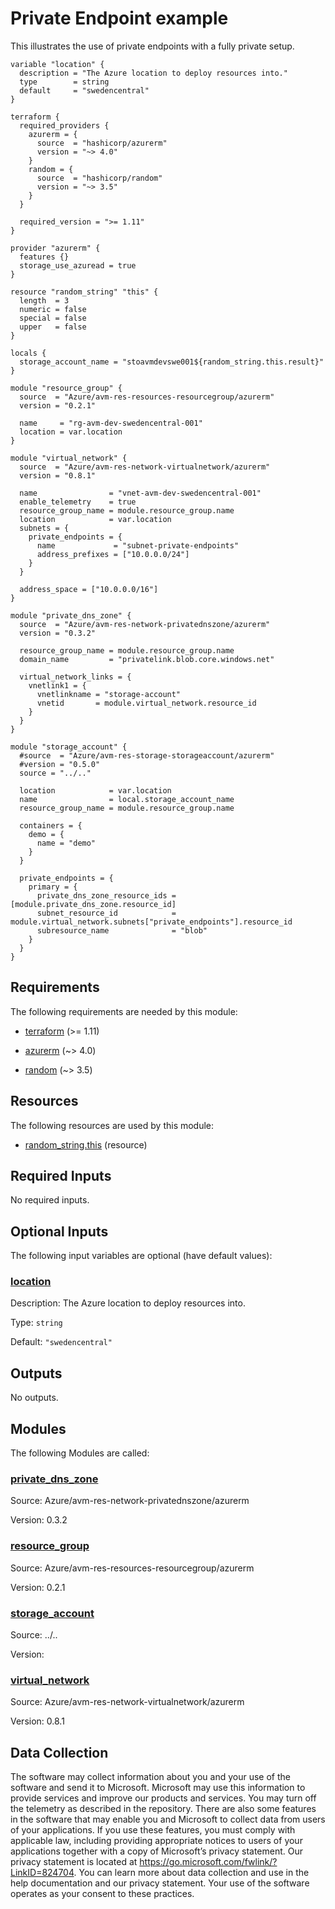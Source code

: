 <!-- BEGIN_TF_DOCS -->
# Private Endpoint example

This illustrates the use of private endpoints with a fully private setup.

```hcl
variable "location" {
  description = "The Azure location to deploy resources into."
  type        = string
  default     = "swedencentral"
}

terraform {
  required_providers {
    azurerm = {
      source  = "hashicorp/azurerm"
      version = "~> 4.0"
    }
    random = {
      source  = "hashicorp/random"
      version = "~> 3.5"
    }
  }

  required_version = ">= 1.11"
}

provider "azurerm" {
  features {}
  storage_use_azuread = true
}

resource "random_string" "this" {
  length  = 3
  numeric = false
  special = false
  upper   = false
}

locals {
  storage_account_name = "stoavmdevswe001${random_string.this.result}"
}

module "resource_group" {
  source  = "Azure/avm-res-resources-resourcegroup/azurerm"
  version = "0.2.1"

  name     = "rg-avm-dev-swedencentral-001"
  location = var.location
}

module "virtual_network" {
  source  = "Azure/avm-res-network-virtualnetwork/azurerm"
  version = "0.8.1"

  name                = "vnet-avm-dev-swedencentral-001"
  enable_telemetry    = true
  resource_group_name = module.resource_group.name
  location            = var.location
  subnets = {
    private_endpoints = {
      name             = "subnet-private-endpoints"
      address_prefixes = ["10.0.0.0/24"]
    }
  }

  address_space = ["10.0.0.0/16"]
}

module "private_dns_zone" {
  source  = "Azure/avm-res-network-privatednszone/azurerm"
  version = "0.3.2"

  resource_group_name = module.resource_group.name
  domain_name         = "privatelink.blob.core.windows.net"

  virtual_network_links = {
    vnetlink1 = {
      vnetlinkname = "storage-account"
      vnetid       = module.virtual_network.resource_id
    }
  }
}

module "storage_account" {
  #source  = "Azure/avm-res-storage-storageaccount/azurerm"
  #version = "0.5.0"
  source = "../.."

  location            = var.location
  name                = local.storage_account_name
  resource_group_name = module.resource_group.name

  containers = {
    demo = {
      name = "demo"
    }
  }

  private_endpoints = {
    primary = {
      private_dns_zone_resource_ids = [module.private_dns_zone.resource_id]
      subnet_resource_id            = module.virtual_network.subnets["private_endpoints"].resource_id
      subresource_name              = "blob"
    }
  }
}
```

<!-- markdownlint-disable MD033 -->
## Requirements

The following requirements are needed by this module:

- <a name="requirement_terraform"></a> [terraform](#requirement\_terraform) (>= 1.11)

- <a name="requirement_azurerm"></a> [azurerm](#requirement\_azurerm) (~> 4.0)

- <a name="requirement_random"></a> [random](#requirement\_random) (~> 3.5)

## Resources

The following resources are used by this module:

- [random_string.this](https://registry.terraform.io/providers/hashicorp/random/latest/docs/resources/string) (resource)

<!-- markdownlint-disable MD013 -->
## Required Inputs

No required inputs.

## Optional Inputs

The following input variables are optional (have default values):

### <a name="input_location"></a> [location](#input\_location)

Description: The Azure location to deploy resources into.

Type: `string`

Default: `"swedencentral"`

## Outputs

No outputs.

## Modules

The following Modules are called:

### <a name="module_private_dns_zone"></a> [private\_dns\_zone](#module\_private\_dns\_zone)

Source: Azure/avm-res-network-privatednszone/azurerm

Version: 0.3.2

### <a name="module_resource_group"></a> [resource\_group](#module\_resource\_group)

Source: Azure/avm-res-resources-resourcegroup/azurerm

Version: 0.2.1

### <a name="module_storage_account"></a> [storage\_account](#module\_storage\_account)

Source: ../..

Version:

### <a name="module_virtual_network"></a> [virtual\_network](#module\_virtual\_network)

Source: Azure/avm-res-network-virtualnetwork/azurerm

Version: 0.8.1

<!-- markdownlint-disable-next-line MD041 -->
## Data Collection

The software may collect information about you and your use of the software and send it to Microsoft. Microsoft may use this information to provide services and improve our products and services. You may turn off the telemetry as described in the repository. There are also some features in the software that may enable you and Microsoft to collect data from users of your applications. If you use these features, you must comply with applicable law, including providing appropriate notices to users of your applications together with a copy of Microsoft’s privacy statement. Our privacy statement is located at <https://go.microsoft.com/fwlink/?LinkID=824704>. You can learn more about data collection and use in the help documentation and our privacy statement. Your use of the software operates as your consent to these practices.
<!-- END_TF_DOCS -->
